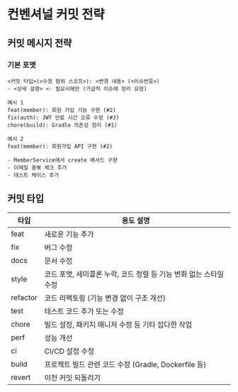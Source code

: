 컨벤셔널 커밋 전략
===
커밋 메시지 전략
---
### 기본 포맷
```
<커밋 타입>(<수정 범위 스코프>): <변경 내용> (<이슈번호>)
- <상세 설명> <- 필요시에만 (가급적 이슈에 정리 요망)
```

```
예시 1
feat(member): 회원 가입 기능 구현 (#2)
fix(auth): JWT 만료 시간 오류 수정 (#3)
chore(build): Gradle 의존성 정리 (#1)

예시 2
feat(member): 회원가입 API 구현 (#2)

- MemberService에서 create 메서드 구현
- 이메일 중복 체크 추가
- 테스트 케이스 추가
```

커밋 타입
---
| 타입 | 용도 설명 |
| --- | --- |
| feat | 새로운 기능 추가 |
| fix | 버그 수정 |
| docs | 문서 수정 |
| style | 코드 포맷, 세미콜론 누락, 코드 정렬 등 기능 변화 없는 스타일 수정 |
| refactor | 코드 리펙토링 (기능 변경 없이 구조 개선) |
| test | 테스트 코드 추가 또는 수정 |
| chore | 빌드 설정, 패키지 매니저 수정 등 기타 잡다한 작업 |
| perf | 성능 개선 |
| ci | CI/CD 설정 수정 |
| build | 프로젝트 빌드 관련 코드 수정 (Gradle, Dockerfile 등) |
| revert | 이전 커밋 되돌리기 |